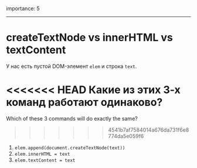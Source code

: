 importance: 5

---

# createTextNode vs innerHTML vs textContent

У нас есть пустой DOM-элемент `elem` и строка `text`.

<<<<<<< HEAD
Какие из этих 3-х команд работают одинаково?
=======
Which of these 3 commands will do exactly the same?
>>>>>>> 4541b7af7584014a676da731f6e8774da5e059f6

1. `elem.append(document.createTextNode(text))`
2. `elem.innerHTML = text`
3. `elem.textContent = text`
